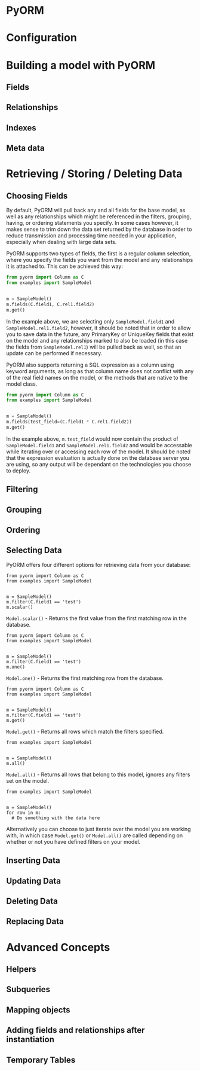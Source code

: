 PyORM
=====

# Configuration
# Building a model with PyORM
## Fields
## Relationships
## Indexes
## Meta data
# Retrieving / Storing / Deleting Data
## Choosing Fields
By default, PyORM will pull back any and all fields for the base model, as well as any relationships which might be referenced in the filters, grouping, having, or ordering statements you specify.  In some cases however, it makes sense to trim down the data set returned by the database in order to reduce transmission and processing time needed in your application, especially when dealing with large data sets.

PyORM supports two types of fields, the first is a regular column selection, where you specify the fields you want from the model and any relationships it is attached to.  This can be achieved this way:
```python
from pyorm import Column as C
from examples import SampleModel


m = SampleModel()
m.fields(C.field1, C.rel1.field2)
m.get()
```
In the example above, we are selecting only `SampleModel.field1` and `SampleModel.rel1.field2`, however, it should be noted that in order to allow you to save data in the future, any PrimaryKey or UniqueKey fields that exist on the model and any relationships marked to also be loaded (in this case the fields from `SampleModel.rel1`) will be pulled back as well, so that an update can be performed if necessary.

PyORM also supports returning a SQL expression as a column using keyword arguments, as long as that column name does not conflict with any of the real field names on the model, or the methods that are native to the model class.

```python
from pyorm import Column as C
from examples import SampleModel


m = SampleModel()
m.fields(test_field=(C.field1 * C.rel1.field2))
m.get()
```
In the example above, `m.test_field` would now contain the product of `SampleModel.field1` and `SampleModel.rel1.field2` and would be accessable while iterating over or accessing each row of the model.  It should be noted that the expression evaluation is actually done on the database server you are using, so any output will be dependant on the technologies you choose to deploy.
## Filtering
## Grouping
## Ordering
## Selecting Data
PyORM offers four different options for retrieving data from your database:
```
from pyorm import Column as C
from examples import SampleModel


m = SampleModel()
m.filter(C.field1 == 'test')
m.scalar()
```
`Model.scalar()` - Returns the first value from the first matching row in the database.
```
from pyorm import Column as C
from examples import SampleModel


m = SampleModel()
m.filter(C.field1 == 'test')
m.one()
```
`Model.one()` - Returns the first matching row from the database.
```
from pyorm import Column as C
from examples import SampleModel


m = SampleModel()
m.filter(C.field1 == 'test')
m.get()
```
`Model.get()` - Returns all rows which match the filters specified.
```
from examples import SampleModel


m = SampleModel()
m.all()
```
`Model.all()` - Returns all rows that belong to this model, ignores any filters set on the model.

```
from examples import SampleModel


m = SampleModel()
for row in m:
  # Do something with the data here
```
Alternatively you can choose to just iterate over the model you are working with, in which case `Model.get()` or `Model.all()` are called depending on whether or not you have defined filters on your model.
## Inserting Data
## Updating Data
## Deleting Data
## Replacing Data
# Advanced Concepts
## Helpers
## Subqueries
## Mapping objects
## Adding fields and relationships after instantiation
## Temporary Tables
